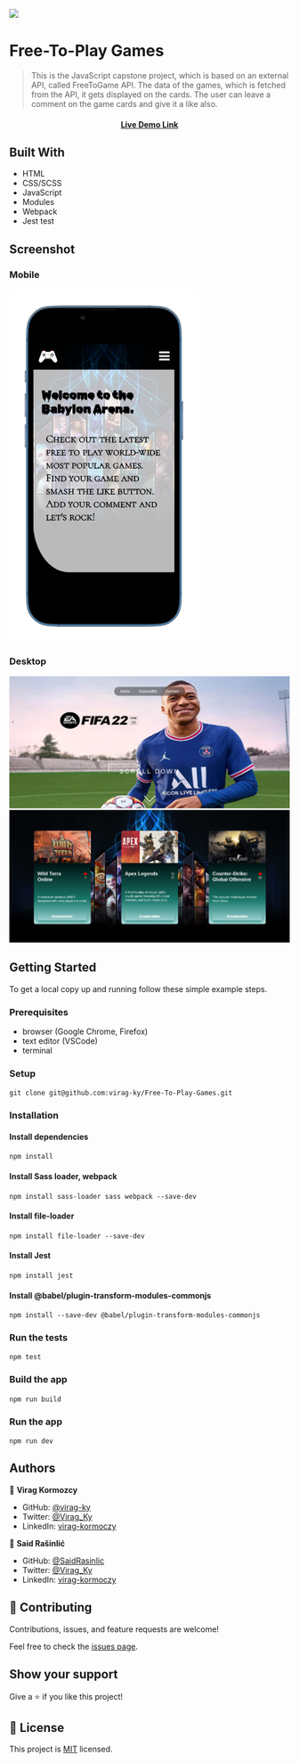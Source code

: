 ![](https://img.shields.io/badge/Microverse-blueviolet)

# Free-To-Play Games

> This is the JavaScript capstone project, which is based on an external API, called FreeToGame API. The data of the games, which is fetched from the API, it gets displayed on the cards. The user can leave a comment on the game cards and give it a like also.

#### <p align="center"> <a href="https://saidrasinlic.github.io/Free-To-Play-Games/">Live Demo Link</a></p>

## Built With

- HTML
- CSS/SCSS
- JavaScript
- Modules
- Webpack
- Jest test

## Screenshot
### Mobile

<img align="center" src="./src/assets/images/Free-To-Play-Games-IPhone13.png" alt="IPhone 13 Version" width="340px" />

### Desktop
![Screenshot from 2022-04-22 22-23-24](./src/assets/images/Free-To-Play-Games-Desktop.png)
![Screenshot from 2022-04-22 22-24-14](./src/assets/images/Free-To-Play-Games-Desktop-Cards.png)



## Getting Started

To get a local copy up and running follow these simple example steps.

### Prerequisites

- browser (Google Chrome, Firefox)
- text editor (VSCode)
- terminal

### Setup

```
git clone git@github.com:virag-ky/Free-To-Play-Games.git
```
### Installation 

#### Install dependencies
```
npm install
```
#### Install Sass loader, webpack
```
npm install sass-loader sass webpack --save-dev
```

#### Install file-loader
```
npm install file-loader --save-dev
```
#### Install Jest
```
npm install jest
```
#### Install @babel/plugin-transform-modules-commonjs
```
npm install --save-dev @babel/plugin-transform-modules-commonjs
```
### Run the tests
```
npm test
```

### Build the app
```
npm run build
```

### Run the app

```
npm run dev
```


## Authors

👤 **Virag Kormozcy**

- GitHub: [@virag-ky](https://github.com/virag-ky)
- Twitter: [@Virag_Ky](https://twitter.com/Virag_Ky)
- LinkedIn: [virag-kormoczy](https://linkedin.com/in/virag-kormoczy)

👤 **Said Rašinlić**

- GitHub: [@SaidRasinlic](https://github.com/SaidRasinlic)
- Twitter: [@Virag_Ky](https://twitter.com/SaidRasinlic)
- LinkedIn: [virag-kormoczy](https://linkedin.com/in/SaidRasinlic)

## 🤝 Contributing

Contributions, issues, and feature requests are welcome!

Feel free to check the [issues page](../../issues/).

## Show your support

Give a ⭐️ if you like this project!

## 📝 License

This project is [MIT](./MIT.md) licensed.
